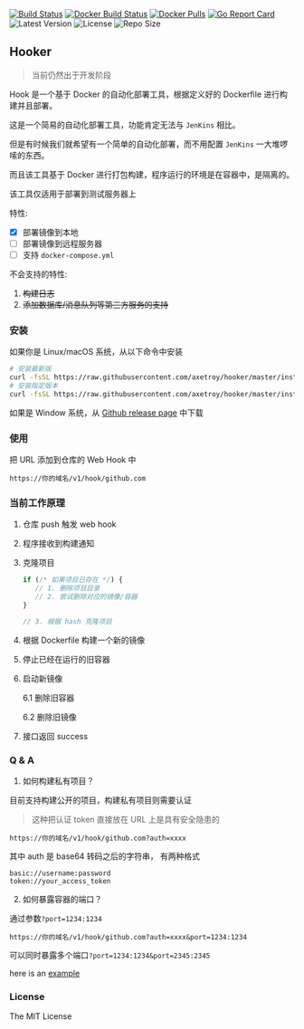 [![Build Status](https://github.com/axetroy/hooker/workflows/ci/badge.svg)](https://github.com/axetroy/hooker/actions)
[![Docker Build Status](https://img.shields.io/docker/cloud/build/axetroy/hooker)](https://hub.docker.com/r/axetroy/hooker/builds)
[![Docker Pulls](https://img.shields.io/docker/pulls/axetroy/hooker)](https://hub.docker.com/r/axetroy/hooker/builds)
[![Go Report Card](https://goreportcard.com/badge/github.com/axetroy/hooker)](https://goreportcard.com/report/github.com/axetroy/hooker)
![Latest Version](https://img.shields.io/github/v/release/axetroy/hooker.svg)
![License](https://img.shields.io/github/license/axetroy/hooker.svg)
![Repo Size](https://img.shields.io/github/repo-size/axetroy/hooker.svg)

## Hooker

> 当前仍然出于开发阶段

Hook 是一个基于 Docker 的自动化部署工具，根据定义好的 Dockerfile 进行构建并且部署。

这是一个简易的自动化部署工具，功能肯定无法与 `JenKins` 相比。

但是有时候我们就希望有一个简单的自动化部署，而不用配置 `JenKins` 一大堆啰嗦的东西。

而且该工具基于 Docker 进行打包构建，程序运行的环境是在容器中，是隔离的。

该工具仅适用于部署到测试服务器上

特性:

- [x] 部署镜像到本地
- [ ] 部署镜像到远程服务器
- [ ] 支持 `docker-compose.yml`

不会支持的特性:

1. ~~构建日志~~
2. ~~添加数据库/消息队列等第三方服务的支持~~

### 安装

如果你是 Linux/macOS 系统，从以下命令中安装

```bash
# 安装最新版
curl -fsSL https://raw.githubusercontent.com/axetroy/hooker/master/install.sh | bash
# 安装指定版本
curl -fsSL https://raw.githubusercontent.com/axetroy/hooker/master/install.sh | bash -s v1.0.0
```

如果是 Window 系统，从 [Github release page](https://github.com/axetroy/hooker/releases) 中下载

### 使用

把 URL 添加到仓库的 Web Hook 中

```
https://你的域名/v1/hook/github.com
```

### 当前工作原理

1. 仓库 push 触发 web hook
2. 程序接收到构建通知
3. 克隆项目

   ```js
   if (/* 如果项目已存在 */) {
      // 1. 删除项目目录
      // 2. 尝试删除对应的镜像/容器
   }

   // 3. 根据 hash 克隆项目
   ```

4. 根据 Dockerfile 构建一个新的镜像
5. 停止已经在运行的旧容器
6. 启动新镜像

   6.1 删除旧容器

   6.2 删除旧镜像

7. 接口返回 success

### Q & A

1. 如何构建私有项目？

目前支持构建公开的项目，构建私有项目则需要认证

> 这种把认证 token 直接放在 URL 上是具有安全隐患的

```
https://你的域名/v1/hook/github.com?auth=xxxx
```

其中 auth 是 base64 转码之后的字符串， 有两种格式

```
basic://username:password
token://your_access_token
```

2. 如何暴露容器的端口？

通过参数`?port=1234:1234`

```
https://你的域名/v1/hook/github.com?auth=xxxx&port=1234:1234
```

可以同时暴露多个端口`?port=1234:1234&port=2345:2345`

here is an [example](https://github.com/axetroy/hooker-example)

### License

The MIT License
